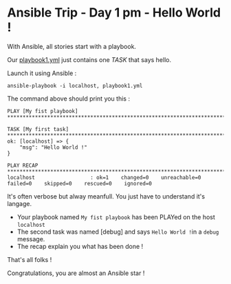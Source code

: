 # Ansible Trip - Day 1 pm - Hello World !

With Ansible, all stories start with a playbook.

Our [playbook1.yml](playbook1.yml) just contains one *TASK* that says hello.

Launch it using Ansible :

```
ansible-playbook -i localhost, playbook1.yml
```

The command above should print you this :

```
PLAY [My fist playbook] *******************************************************************************************************************

TASK [My first task] **********************************************************************************************************************
ok: [localhost] => {
    "msg": "Hello World !"
}

PLAY RECAP ********************************************************************************************************************************
localhost                  : ok=1    changed=0    unreachable=0    failed=0    skipped=0    rescued=0    ignored=0
```

It's often verbose but alway meanfull. You just have to understand it's langage.

* Your playbook named `My fist playbook` has been PLAYed on the host `localhost`
* The second task was named [debug] and says `Hello World !`in a `debug` message.
* The recap explain you what has been done !

That's all folks !

Congratulations, you are almost an Ansible star !
